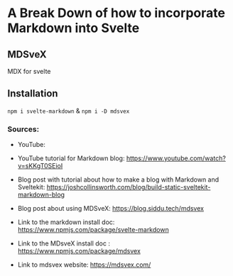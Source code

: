# A Break Down of how to incorporate Markdown into Svelte
## MDSveX 
MDX for svelte 
## Installation 
``` npm i svelte-markdown ``` & ```npm i -D mdsvex```
### Sources: 

- YouTube: 

 - YouTube tutorial for Markdown blog: https://www.youtube.com/watch?v=sKKgT0SEioI

 - Blog post with tutorial about how to make a blog with Markdown and Sveltekit: https://joshcollinsworth.com/blog/build-static-sveltekit-markdown-blog

 - Blog post about using MDSveX: https://blog.siddu.tech/mdsvex

 - Link to the markdown install doc: https://www.npmjs.com/package/svelte-markdown

- Link to the MDsveX install doc : https://www.npmjs.com/package/mdsvex 

- Link to mdsvex website: https://mdsvex.com/

